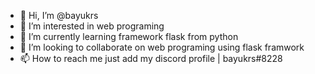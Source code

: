 - 👋 Hi, I’m @bayukrs
- 👀 I’m interested in web programing
- 🌱 I’m currently learning framework flask from python
- 💞️ I’m looking to collaborate on web programing using flask framwork
- 📫 How to reach me just add my discord profile | bayukrs#8228

<!---
bayukrs/bayukrs is a ✨ special ✨ repository because its `README.md` (this file) appears on your GitHub profile.
You can click the Preview link to take a look at your changes.
--->
